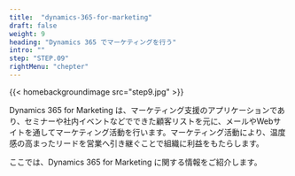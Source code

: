 ```yaml
---
title:  "dynamics-365-for-marketing"
draft: false
weight: 9
heading: "Dynamics 365 でマーケティングを行う"
intro: ""
step: "STEP.09"
rightMenu: "chepter"
---
```


{{< homebackgroundimage src="step9.jpg" >}}

Dynamics 365 for Marketing は、マーケティング支援のアプリケーションであり、セミナーや社内イベントなどでできた顧客リストを元に、メールやWebサイトを通してマーケティング活動を行います。マーケティング活動により、温度感の高まったリードを営業へ引き継ぐことで組織に利益をもたらします。

ここでは、Dynamics 365 for Marketing に関する情報をご紹介します。